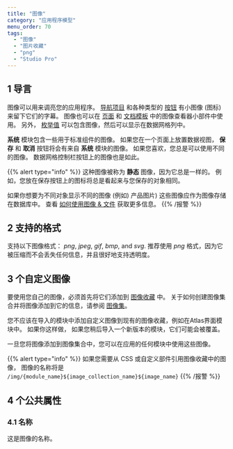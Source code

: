 ```yaml
---
title: "图像"
category: "应用程序模型"
menu_order: 70
tags:
  - "图像"
  - "图片收藏"
  - "png"
  - "Studio Pro"
---
```


## 1 导言

图像可以用来调亮您的应用程序。 [导航项目](navigation-tree) 和各种类型的 [按钮](button-widgets) 有小图像 (图标) 来留下它们的字幕。 图像也可以在 [页面](pages) 和 [文档模板](document-templates) 中的图像查看器小部件中使用。 另外， [枚举值](enumerations#enum-value-properties) 可以包含图像，然后可以显示在数据网格列中。

**系统** 模块包含一些用于标准组件的图像。 如果您在一个页面上放置数据视图， **保存** 和 **取消** 按钮将会有来自 **系统** 模块的图像。 如果您喜欢，您总是可以使用不同的图像。 数据网格控制栏按钮上的图像也是如此。

{{% alert type="info" %}}
这种图像被称为 **静态** 图像，因为它总是一样的。 例如，您放在保存按钮上的图标将总是看起来与您保存的对象相同。

如果你想要为不同对象显示不同的图像 (例如) 产品图片) 这些图像应作为图像存储在数据库中。 查看 [如何使用图像 & 文件](/howto/data-models/working-with-images-and-files) 获取更多信息。
{{% /报警 %}}

## 2 支持的格式

支持以下图像格式： *png*, *jpeg*, *gif*, *bmp*, and *svg*. 推荐使用 *png* 格式，因为它被压缩而不会丢失任何信息，并且很好地支持透明度。

## 3 个自定义图像

要使用您自己的图像，必须首先将它们添加到 [图像收藏](image-collection) 中。 关于如何创建图像集合并将图像添加到它的信息，请参阅 [图像集](image-collection)。

您不应该在导入的模块中添加自定义图像到现有的图像收藏，例如在Atlas界面模块中。 如果你这样做， 如果您稍后导入一个新版本的模块，它们可能会被覆盖。

一旦您将图像添加到图像集合中，您可以在应用的任何模块中使用这些图像。

{{% alert type="info" %}}
如果您需要从 CSS 或自定义部件引用图像收藏中的图像， 图像的名称将是 `/img/{module_name}${image_collection_name}${image_name}`
{{% /报警 %}}

## 4 个公共属性

### 4.1 名称

这是图像的名称。
